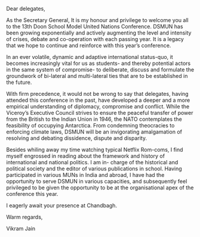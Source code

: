 Dear delegates,

As the Secretary General, It is my honour and privilege to welcome you all to the 13th Doon School Model United Nations Conference. DSMUN has been growing exponentially and actively augmenting the level and intensity of crises, debate and co-operation with each passing year. It is a legacy that we hope to continue and reinforce with this year’s conference.

In an ever volatile, dynamic and adaptive international status-quo, it becomes increasingly vital for us as students- and thereby potential actors in the same system of compromise- to deliberate, discuss and formulate the groundwork of bi-lateral and multi-lateral ties that are to be established in the future.

With firm precedence, it would not be wrong to say that delegates, having attended this conference in the past, have developed a deeper and a more empirical understanding of diplomacy, compromise and conflict. While the Viceroy’s Executive Council strives to ensure the peaceful transfer of power from the British to the Indian Union in 1946, the NATO contemplates the feasibility of occupying Antarctica. From condemning theocracies to enforcing climate laws, DSMUN will be an invigorating amalgamation of resolving and debating dissidence, dispute and disparity.

Besides whiling away my time watching typical Netflix Rom-coms, I find myself engrossed in reading about the framework and history of international and national politics. I am in- charge of the historical and political society and the editor of various publications in school. Having participated in various MUNs in India and abroad, I have had the opportunity to serve DSMUN in various capacities, and subsequently feel privileged to be given the opportunity to be at the organisational apex of the conference this year.

I eagerly await your presence at Chandbagh.

Warm regards,

Vikram Jain
